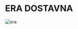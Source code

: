 # ERA DOSTAVNA

![era](https://user-images.githubusercontent.com/93558411/143243133-0eb1e2f2-5a8d-4fc6-b3c7-9edd938ad9ee.png)

